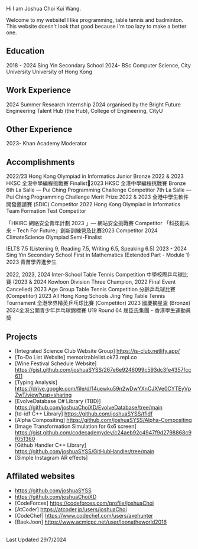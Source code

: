 Hi I am Joshua Choi Kui Wang.

Welcome to my website!
I like programming, table tennis and badminton.
This website doesn't look that good because I'm too lazy to make a better one.

## Education
2018 - 2024 Sing Yin Secondary School
2024- BSc Computer Science, City University University of Hong Kong

## Work Experience
2024 Summer Research Internship 2024 organised by the Bright Future Engineering Talent Hub (the Hub), College of Engineering, CityU

## Other Experience
2023- Khan Academy Moderator

## Accomplishments
2022/23 Hong Kong Olympiad in Informatics Junior Bronze
2022 & 2023 HKSC 全港中學編程挑戰賽 Finalist2023 HKSC 全港中學編程挑戰賽 Bronze
6th La Salle — Pui Ching Programming Challenge Competitor
7th La Salle — Pui Ching Programming Challenge Merit Prize
2022 & 2023 全港中學生軟件開發邀請賽 (SDIC)  Competitor
2022 Hong Kong Olympiad in Informatics Team Formation Test Competitor

「HKIRC 網絡安全青年計劃 2023 」— 網站安全挑戰賽 Competitor
「科技創未來 – Tech For Future」創新訓練營及比賽2023 Competitor
2024 ClimateScience Olympiad Semi-Finalist

IELTS 7.5 (Listening 9, Reading 7.5, Writing 6.5, Speaking 6.5)
2023 - 2024 Sing Yin Secondary School First in Mathematics (Extended Part - Module 1) 
2023 青苗學界進步生

2022, 2023, 2024 Inter-School Table Tennis Competition 中學校際乒乓球比賽 (2023 & 2024 Kowloon Division Three Champion, 2022 Final Event Cancelled)
2023 Age Group Table Tennis Competition 分齡乒乓球比賽 (Competitor)
2023 All Hong Kong Schools Jing Ying Table Tennis Tournament 全港學界精英乒乓球比賽 (Competitor)
2023 國慶摘星盃 (Bronze)
2024全港公開青少年乒乓球錦標賽 U19 Round 64
屆臣氏集團 - 香港學生運動員奬

## Projects
- [Integrated Science Club Website Group] https://is-club.netlify.app/
- [To-Do List Website] memorizablelist.ok73.repl.co
- [Wine Festival Schedule Website] https://gist.github.com/joshuaSYSS/267e6e9246099c593dc3fe4357fcc611
- [Typing Analysis] https://drive.google.com/file/d/14uewku59n2wDwYXnCJXVe0CYTEyVpZwT/view?usp=sharing
- [EvolveDatabase C# Library (TBD)] https://github.com/joshuaChoiXD/EvolveDatabase/tree/main
- [td-idf C++ Library] https://github.com/joshuaSYSS/tfidf
- [Alpha Compositing] https://github.com/joshuaSYSS/Alpha-Compositing
- [Image Transformation Simulation for 6x6 screen] https://gist.github.com/codecademydev/c24aeb92c4947f9d2798868c9f051360
- [Github Handler C++ Library] https://github.com/joshuaSYSS/GitHubHandler/tree/main
- [Simple Instagram AR effects]

## Affilated websites
- https://github.com/joshuaSYSS
- https://github.com/joshuaChoiXD
- [CodeForces] https://codeforces.com/profile/joshuaChoi
- [AtCoder] https://atcoder.jp/users/joshuaChoi
- [CodeChef] https://www.codechef.com/users/axehunter
- [BaekJoon] https://www.acmicpc.net/user/loonatheworld2016

<br>
Last Updated 29/7/2024
